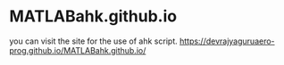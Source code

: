# MATLABahk.github.io

you can visit the site for the use of ahk script.
https://devrajyaguruaero-prog.github.io/MATLABahk.github.io/
